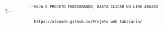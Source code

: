                --VEJA O PROJETO FUNCIONANDO, BASTA CLICAR NO LINK ABAIXO 👇--

                 https://aleavds.github.io/Projeto web tabacaria/
